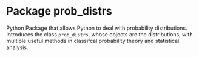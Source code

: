 # Package prob_distrs
Python Package that allows Python to deal with probability distributions. 
Introduces the class `prob_distrs`, whose objects are the distributions, with multiple useful methods in classifcal probability theory and statistical analysis. 